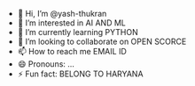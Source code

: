 - 👋 Hi, I’m @yash-thukran
- 👀 I’m interested in  AI AND ML
- 🌱 I’m currently learning PYTHON
- 💞️ I’m looking to collaborate on OPEN SCORCE 
- 📫 How to reach me EMAIL ID 
- 😄 Pronouns: ...
- ⚡ Fun fact: BELONG TO HARYANA
<!---
yash-thukran/yash-thukran is a ✨ special ✨ repository because its `README.md` (this file) appears on your GitHub profile.
You can click the Preview link to take a look at your changes.
--->
